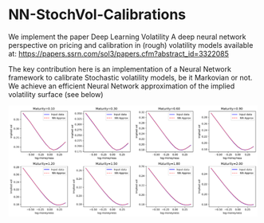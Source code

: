 # NN-StochVol-Calibrations
We implement the paper Deep Learning Volatility A deep neural network perspective on pricing and calibration in (rough) volatility models available at: https://papers.ssrn.com/sol3/papers.cfm?abstract_id=3322085

The key contribution here is an implementation of a Neural Network framework to calibrate Stochastic volatility models, be it Markovian or not. We achieve an efficient Neural Network approximation of the implied volatility surface (see below)

<img src="NNGeneratedSmiles.png" width="500"> 
